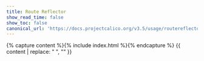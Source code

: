 ```yaml
---
title: Route Reflector
show_read_time: false
show_toc: false
canonical_url: 'https://docs.projectcalico.org/v3.5/usage/routereflector/index'
---
```

{% capture content %}{% include index.html %}{% endcapture %}
{{ content | replace: "    ", "" }}